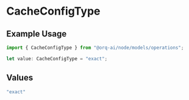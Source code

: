 # CacheConfigType

## Example Usage

```typescript
import { CacheConfigType } from "@orq-ai/node/models/operations";

let value: CacheConfigType = "exact";
```

## Values

```typescript
"exact"
```